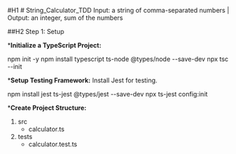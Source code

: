 #H1 # String_Calculator_TDD
Input: a string of comma-separated numbers | Output: an integer, sum of the numbers

##H2 Step 1: Setup

***Initialize a TypeScript Project:**

npm init -y
npm install typescript ts-node @types/node --save-dev
npx tsc --init

***Setup Testing Framework:**
Install Jest for testing.

npm install jest ts-jest @types/jest --save-dev
npx ts-jest config:init

***Create Project Structure:**
1. src
     - calculator.ts
2. tests
     - calculator.test.ts
